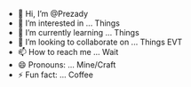 - 👋 Hi, I’m @Prezady
- 👀 I’m interested in ... Things
- 🌱 I’m currently learning ... Things
- 💞️ I’m looking to collaborate on ... Things EVT
- 📫 How to reach me ... Wait
- 😄 Pronouns: ... Mine/Craft
- ⚡ Fun fact: ... Coffee

<!---
Prezady/Prezady is a ✨ special ✨ repository because its `README.md` (this file) appears on your GitHub profile.
You can click the Preview link to take a look at your changes.
--->
